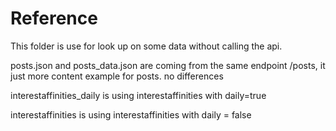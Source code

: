 
Reference
=

This folder is use for look up on some data without calling the api.

posts.json and posts_data.json are coming from the same endpoint /posts, it just more content example for posts. no differences


interestaffinities_daily is using interestaffinities with daily=true

interestaffinities is using interestaffinities with daily = false